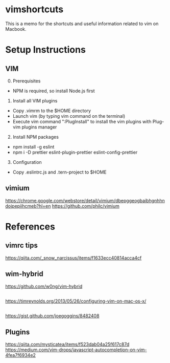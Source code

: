# vimshortcuts
This is a memo for the shortcuts and useful information related to vim on Macbook.

# Setup Instructions
## VIM
0. Prerequisites
- NPM is required, so install Node.js first

1. Install all VIM plugins
- Copy .vimrm to the $HOME directory
- Launch vim (by typing vim command on the terminal)
- Execute vim command ":PlugInstall" to install the vim plugins with Plug-vim plugins manager

2. Install NPM packages
- npm install -g eslint
- npm i -D prettier eslint-plugin-prettier eslint-config-prettier

3. Configuration
- Copy .eslintrc.js and .tern-project to $HOME

## vimium
https://chrome.google.com/webstore/detail/vimium/dbepggeogbaibhgnhhndojpepiihcmeb?hl=en
https://github.com/philc/vimium

# References
## vimrc tips
https://qiita.com/_snow_narcissus/items/f1633ecc40814acca4cf
## wim-hybrid
https://github.com/w0ng/vim-hybrid
##
https://timreynolds.org/2013/05/26/configuring-vim-on-mac-os-x/
##
https://gist.github.com/joegoggins/8482408

## Plugins
https://qiita.com/mysticatea/items/f523dab04a25f617c87d
https://medium.com/vim-drops/javascript-autocompletion-on-vim-4fea7f6934e2
